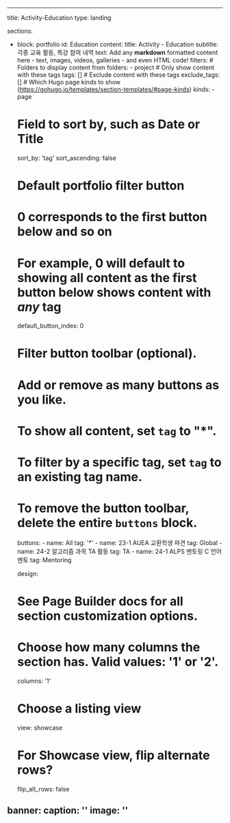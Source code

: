 <!-- ---
title: Activity-Education
type: landing

sections:
  - block: slider
    content:
      slides: 
        - title: 23-1 AUEA 교환학생 파견 
          content: (at) Universiti Malaya(https://www.um.edu.my/student)
          align: center
          background:
            image:
              # Specify an image from `assets/media/`
              # or delete the image section to remove it
            #   filename: coders.jpg
              filters:
                brightness: 0.7
            position: right
            color: '#666'
        - title: 24-2 알고리즘 과목 TA 활동
          content: 
          align: left
          background:
            image:
              # Specify an image from `assets/media/`
              # or delete the image section to remove it
            #   filename: contact.jpg
              filters:
                brightness: 0.7
            position: center
            color: '#555'
        - title: 24-1 ALPS 멘토링 C 언어 멘토 
          content: 'Just opened last month!'
          align: right
          background:
            image:
              # Specify an image from `assets/media/`
              # or delete the image section to remove it
            #   filename: welcome.jpg
              filters:
                brightness: 0.5
            position: center
            color: '#333'
        #   link:
        #     icon: graduation-cap
        #     icon_pack: fas
        #     text: Join Us
        #     url: ../contact/
    design:
      # Slide height is automatic unless you force a specific height (e.g. '400px')
      slide_height: ''
      # Make the slides full screen within the browser window?
      is_fullscreen: true
      # Automatically transition through slides?
      loop: false
      # Duration of transition between slides (in ms)
      interval: 2000
--- -->


---
title: Activity-Education
type: landing

sections:
  - block: portfolio
    id: Education
    content:
      title: Activity - Education
      subtitle: 각종 교육 활동, 특강 참여 내역
      text: Add any **markdown** formatted content here - text, images, videos, galleries - and even HTML code!
      filters:
        # Folders to display content from
        folders:
          - project
        # Only show content with these tags
        tags: []
        # Exclude content with these tags
        exclude_tags: []
        # Which Hugo page kinds to show (https://gohugo.io/templates/section-templates/#page-kinds)
        kinds:
          - page
      # Field to sort by, such as Date or Title
      sort_by: 'tag'
      sort_ascending: false
      # Default portfolio filter button
      # 0 corresponds to the first button below and so on
      # For example, 0 will default to showing all content as the first button below shows content with *any* tag
      default_button_index: 0
      # Filter button toolbar (optional).
      # Add or remove as many buttons as you like.
      # To show all content, set `tag` to "*".
      # To filter by a specific tag, set `tag` to an existing tag name.
      # To remove the button toolbar, delete the entire `buttons` block.
      buttons:
        - name: All
          tag: '*'
        - name: 23-1 AUEA 교환학생 파견 
          tag: Global
        - name: 24-2 알고리즘 과목 TA 활동
          tag: TA
        - name: 24-1 ALPS 멘토링 C 언어 멘토
          tag: Mentoring
        
    design:
      # See Page Builder docs for all section customization options.
      # Choose how many columns the section has. Valid values: '1' or '2'.
      columns: '1'
      # Choose a listing view
      view: showcase
      # For Showcase view, flip alternate rows?
      flip_alt_rows: false

banner:
    caption: ''
    image: ''
---
